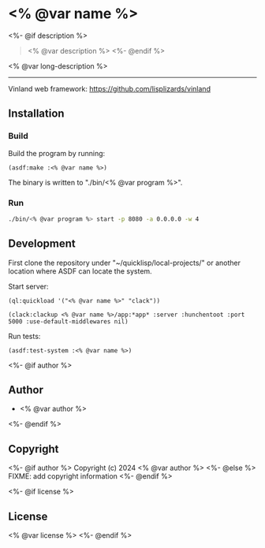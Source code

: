 # <% @var name %>

<%- @if description %>
> <% @var description %>
<%- @endif %>

<% @var long-description %>

---

Vinland web framework: https://github.com/lisplizards/vinland

## Installation

### Build

Build the program by running:

```common-lisp
(asdf:make :<% @var name %>)
```

The binary is written to "./bin/<% @var program %>".

### Run

```sh
./bin/<% @var program %> start -p 8080 -a 0.0.0.0 -w 4
```

## Development

First clone the repository under "~/quicklisp/local-projects/" or another location where ASDF can locate the system.

Start server:

```common-lisp
(ql:quickload '("<% @var name %>" "clack"))

(clack:clackup <% @var name %>/app:*app* :server :hunchentoot :port 5000 :use-default-middlewares nil)
```

Run tests:

```common-lisp
(asdf:test-system :<% @var name %>)
```

<%- @if author %>
## Author

* <% @var author %>

<%- @endif %>
## Copyright

<%- @if author %>
Copyright (c) 2024 <% @var author %>
<%- @else %>
FIXME: add copyright information
<%- @endif %>

<%- @if license %>
## License

<% @var license %>
<%- @endif %>
